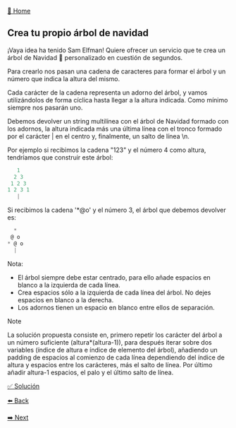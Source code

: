 [🏡 Home](https://github.com/jcuencagento/JCG-adventJS)

## Crea tu propio árbol de navidad

¡Vaya idea ha tenido Sam Elfman! Quiere ofrecer un servicio que te crea un árbol de Navidad 🎄 personalizado en cuestión de segundos.

Para crearlo nos pasan una cadena de caracteres para formar el árbol y un número que indica la altura del mismo.

Cada carácter de la cadena representa un adorno del árbol, y vamos utilizándolos de forma cíclica hasta llegar a la altura indicada. Como mínimo siempre nos pasarán uno.

Debemos devolver un string multilínea con el árbol de Navidad formado con los adornos, 
la altura indicada más una última línea con el tronco formado por el carácter | en el centro y, finalmente, un salto de línea \n.

Por ejemplo si recibimos la cadena "123" y el número 4 como altura, tendríamos que construir este árbol:

```javascript
   1
  2 3
 1 2 3
1 2 3 1
   |
```

Si recibimos la cadena '*@o' y el número 3, el árbol que debemos devolver es:

```javascript
  *
 @ o
* @ o
  |
```

Nota:

 - El árbol siempre debe estar centrado, para ello añade espacios en blanco a la izquierda de cada línea.
 - Crea espacios sólo a la izquierda de cada línea del árbol. No dejes espacios en blanco a la derecha.
 - Los adornos tienen un espacio en blanco entre ellos de separación.


> [!NOTE]
> La solución propuesta consiste en, primero repetir los carácter del árbol a un número suficiente (altura*(altura-1)), para después iterar
> sobre dos variables (índice de altura e índice de elemento del árbol), añadiendo un padding de espacios al comienzo de cada línea dependiendo
> del índice de altura y espacios entre los carácteres, más el salto de línea. Por último añadir altura-1 espacios, el palo y el último salto de línea.


[✅ Solución](https://github.com/jcuencagento/JCG-adventJS/blob/master/december_10.js)


[⬅️ Back](https://github.com/jcuencagento/JCG-adventJS/blob/master/december_09.md)


[➡️ Next](https://github.com/jcuencagento/JCG-adventJS/blob/master/december_11.md)
